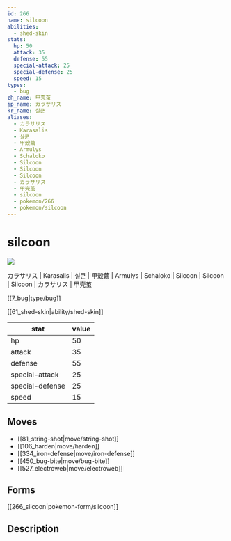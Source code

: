 ```yaml
---
id: 266
name: silcoon
abilities:
  - shed-skin
stats:
  hp: 50
  attack: 35
  defense: 55
  special-attack: 25
  special-defense: 25
  speed: 15
types:
  - bug
zh_name: 甲壳茧
jp_name: カラサリス
kr_name: 실쿤
aliases:
  - カラサリス
  - Karasalis
  - 실쿤
  - 甲殼繭
  - Armulys
  - Schaloko
  - Silcoon
  - Silcoon
  - Silcoon
  - カラサリス
  - 甲壳茧
  - silcoon
  - pokemon/266
  - pokemon/silcoon
---
```

# silcoon

![](https://raw.githubusercontent.com/PokeAPI/sprites/master/sprites/pokemon/266.png)

カラサリス | Karasalis | 실쿤 | 甲殼繭 | Armulys | Schaloko | Silcoon | Silcoon | Silcoon | カラサリス | 甲壳茧

[[7_bug|type/bug]]

[[61_shed-skin|ability/shed-skin]]

|stat|value|
|---|---|
|hp|50|
|attack|35|
|defense|55|
|special-attack|25|
|special-defense|25|
|speed|15|


## Moves

- [[81_string-shot|move/string-shot]]
- [[106_harden|move/harden]]
- [[334_iron-defense|move/iron-defense]]
- [[450_bug-bite|move/bug-bite]]
- [[527_electroweb|move/electroweb]]

## Forms



[[266_silcoon|pokemon-form/silcoon]]

## Description



